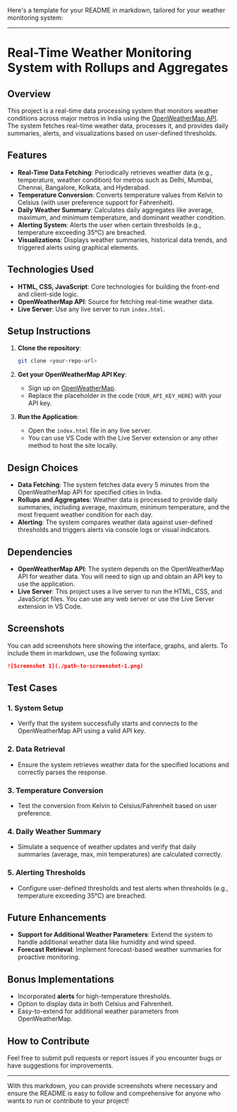 Here's a template for your README in markdown, tailored for your weather monitoring system:

---

# Real-Time Weather Monitoring System with Rollups and Aggregates

## Overview

This project is a real-time data processing system that monitors weather conditions across major metros in India using the [OpenWeatherMap API](https://openweathermap.org/). The system fetches real-time weather data, processes it, and provides daily summaries, alerts, and visualizations based on user-defined thresholds.

## Features

- **Real-Time Data Fetching**: Periodically retrieves weather data (e.g., temperature, weather condition) for metros such as Delhi, Mumbai, Chennai, Bangalore, Kolkata, and Hyderabad.
- **Temperature Conversion**: Converts temperature values from Kelvin to Celsius (with user preference support for Fahrenheit).
- **Daily Weather Summary**: Calculates daily aggregates like average, maximum, and minimum temperature, and dominant weather condition.
- **Alerting System**: Alerts the user when certain thresholds (e.g., temperature exceeding 35°C) are breached.
- **Visualizations**: Displays weather summaries, historical data trends, and triggered alerts using graphical elements.
  
## Technologies Used

- **HTML, CSS, JavaScript**: Core technologies for building the front-end and client-side logic.
- **OpenWeatherMap API**: Source for fetching real-time weather data.
- **Live Server**: Use any live server to run `index.html`.

## Setup Instructions

1. **Clone the repository**:
    ```bash
    git clone <your-repo-url>
    ```

2. **Get your OpenWeatherMap API Key**:
   - Sign up on [OpenWeatherMap](https://openweathermap.org/).
   - Replace the placeholder in the code (`YOUR_API_KEY_HERE`) with your API key.

3. **Run the Application**:
   - Open the `index.html` file in any live server.
   - You can use VS Code with the Live Server extension or any other method to host the site locally.

## Design Choices

- **Data Fetching**: The system fetches data every 5 minutes from the OpenWeatherMap API for specified cities in India.
- **Rollups and Aggregates**: Weather data is processed to provide daily summaries, including average, maximum, minimum temperature, and the most frequent weather condition for each day.
- **Alerting**: The system compares weather data against user-defined thresholds and triggers alerts via console logs or visual indicators.

## Dependencies

- **OpenWeatherMap API**: The system depends on the OpenWeatherMap API for weather data. You will need to sign up and obtain an API key to use the application.
- **Live Server**: This project uses a live server to run the HTML, CSS, and JavaScript files. You can use any web server or use the Live Server extension in VS Code.

## Screenshots

<!-- Add your screenshots here -->
You can add screenshots here showing the interface, graphs, and alerts. To include them in markdown, use the following syntax:
```markdown
![Screenshot 1](./path-to-screenshot-1.png)
```

## Test Cases

### 1. System Setup
- Verify that the system successfully starts and connects to the OpenWeatherMap API using a valid API key.

### 2. Data Retrieval
- Ensure the system retrieves weather data for the specified locations and correctly parses the response.

### 3. Temperature Conversion
- Test the conversion from Kelvin to Celsius/Fahrenheit based on user preference.

### 4. Daily Weather Summary
- Simulate a sequence of weather updates and verify that daily summaries (average, max, min temperatures) are calculated correctly.

### 5. Alerting Thresholds
- Configure user-defined thresholds and test alerts when thresholds (e.g., temperature exceeding 35°C) are breached.

## Future Enhancements

- **Support for Additional Weather Parameters**: Extend the system to handle additional weather data like humidity and wind speed.
- **Forecast Retrieval**: Implement forecast-based weather summaries for proactive monitoring.

## Bonus Implementations

- Incorporated **alerts** for high-temperature thresholds.
- Option to display data in both Celsius and Fahrenheit.
- Easy-to-extend for additional weather parameters from OpenWeatherMap.

## How to Contribute

Feel free to submit pull requests or report issues if you encounter bugs or have suggestions for improvements.

---

With this markdown, you can provide screenshots where necessary and ensure the README is easy to follow and comprehensive for anyone who wants to run or contribute to your project!
